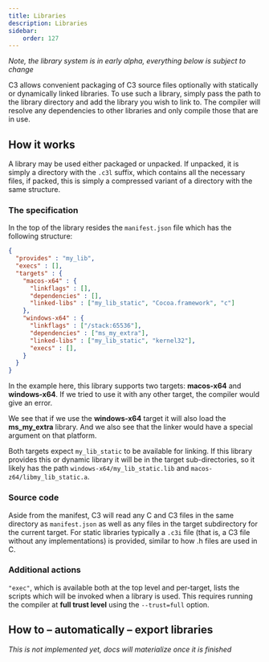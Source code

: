 ```yaml
---
title: Libraries
description: Libraries
sidebar:
    order: 127
---
```


*Note, the library system is in early alpha, everything below is subject to change*

C3 allows convenient packaging of C3 source files optionally with  statically or dynamically linked libraries.
To use such a library, simply pass the path to the library directory and add the library you wish to link to.
The compiler will resolve any dependencies to other libraries and only compile those that are in use.

## How it works

A library may be used either packaged or unpacked. If unpacked, it is simply a directory with the `.c3l`
suffix, which contains all the necessary files, if packed, this is simply a compressed variant of 
a directory with the same structure.

### The specification

In the top of the library resides the `manifest.json` file which has the following structure:

```json
{
  "provides" : "my_lib",
  "execs" : [],
  "targets" : {
    "macos-x64" : {
      "linkflags" : [],
      "dependencies" : [],
      "linked-libs" : ["my_lib_static", "Cocoa.framework", "c"]
    },
    "windows-x64" : {
      "linkflags" : ["/stack:65536"],
      "dependencies" : ["ms_my_extra"],
      "linked-libs" : ["my_lib_static", "kernel32"],
      "execs" : [],
    }
  }
}
```

In the example here, this library supports two targets: **macos-x64** and **windows-x64**. If 
we tried to use it with any other target, the compiler would give an error.

We see that if we use the **windows-x64** target it will also load the **ms_my_extra** library. And
we also see that the linker would have a special argument on that platform.

Both targets expect `my_lib_static` to be available for linking. If this library provides this
or dynamic library it will be in the target sub-directories, so it likely has the path 
`windows-x64/my_lib_static.lib` and `macos-z64/libmy_lib_static.a`.

### Source code

Aside from the manifest, C3 will read any C and C3 files in the same directory as `manifest.json`
as well as any files in the target subdirectory for the current target. For static libraries
typically a `.c3i` file (that is, a C3 file without any implementations) is provided, similar to
how .h files are used in C.

### Additional actions

`"exec"`, which is available both at the top level and per-target, lists the scripts which will be
invoked when a library is used. This requires running the compiler at **full trust level** using the 
`--trust=full` option.

## How to – automatically – export libraries

*This is not implemented yet, docs will materialize once it is finished*

